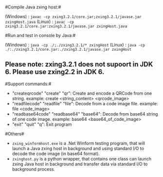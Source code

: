 #Compile Java zxing host:#

(Windows) : `javac -cp zxing3.2.1/core.jar;zxing3.2.1/javase.jar zxingHost.java`
(Linux) : `javac -cp zxing3.2.1/core.jar:zxing3.2.1/javase.jar zxingHost.java`

#Run and test in console by Java:#

(Windows) : `java -cp ./;./zxing3.2.1/* zxingHost`
(Linux) : `java -cp ./:./zxing3.2.1/core.jar:./zxing3.2.1/javase.jar zxingHost`

## Please note: zxing3.2.1 does not supoort in JDK 6. Please use zxing2.2 in JDK 6. ##

#Support commands:#

* "createqrcode"  "create"  "qr": Create and encode a QRCode from one string. 
    example: create <string_content> <qrcode_image>
* "readfilecode"  "readfile"  "file": Decode from a code image file.
    example: file <code_image>
* "readbase64code"  "readbase64"  "base64": Decode from base64 string of one code image.
    example: base64 <base64_of_code_image>
* "exit"  "quit"  "q": Exit program

#Others#
* `zxing_winformhost.exe` is a .Net Winform testing program, that will launch a Java zxing host in background and using standard I/O to decode the code image (in base64 format).
* `zxinghost.py` is a python wrapper, that contains one class can launch zxing Java host in background and transfer data via standard I/O to background process.
